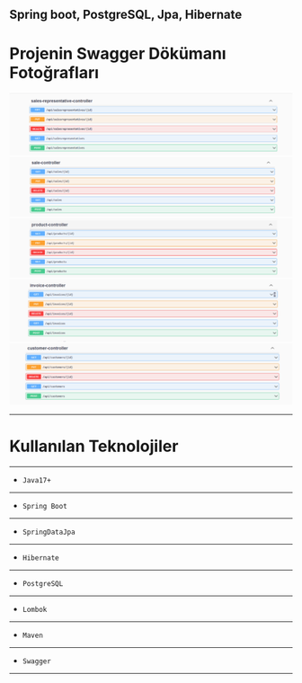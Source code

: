 Spring boot, PostgreSQL, Jpa, Hibernate
---

# Projenin Swagger Dökümanı Fotoğrafları


![](https://github.com/ynskrc23/sales-tracking/blob/master/image/swager.PNG)
![](https://github.com/ynskrc23/sales-tracking/blob/master/image/swager2.PNG)
![](https://github.com/ynskrc23/sales-tracking/blob/master/image/swager3.PNG)
![](https://github.com/ynskrc23/sales-tracking/blob/master/image/swager4.PNG)
![](https://github.com/ynskrc23/sales-tracking/blob/master/image/swager5.PNG)

--- 
# Kullanılan Teknolojiler
---
- `Java17+`
---

- `Spring Boot`
---

- `SpringDataJpa`
---

- `Hibernate`
---

- `PostgreSQL`
---

- `Lombok`
---

- `Maven`
---

- `Swagger`
---

